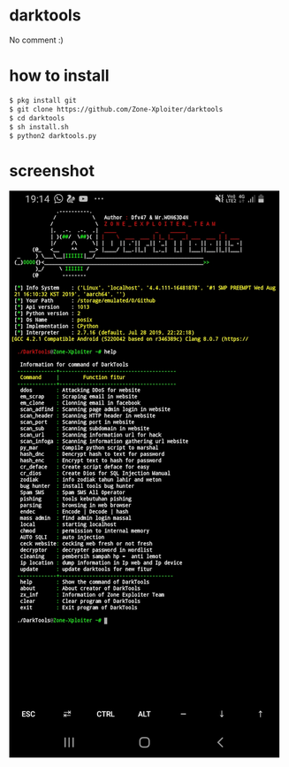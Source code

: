 # darktools
No comment :)

# how to install
```
$ pkg install git
$ git clone https://github.com/Zone-Xploiter/darktools
$ cd darktools
$ sh install.sh
$ python2 darktools.py 
```
# screenshot
<img src="/img/Screenshot_20191007-191454_Termux.png"/>
